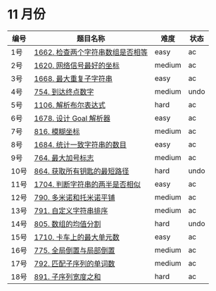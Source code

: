 # 11 月份

**编号**|**题目名称**|**难度**|**状态**
--------|------------|--------|--------
1号|[1662. 检查两个字符串数组是否相等](./第1题%201662.%20检查两个字符串数组是否相等)|easy|ac
2号|[1620. 网络信号最好的坐标](./第2题%201620.%20网络信号最好的坐标)|medium|ac
3号|[1668. 最大重复子字符串](./第3题%201668.%20最大重复子字符串)|easy|ac
4号|[754. 到达终点数字](./第4题%20754.%20到达终点数字)|medium|undo
5号|[1106. 解析布尔表达式](./第5题%201106.%20解析布尔表达式)|hard|ac
6号|[1678. 设计 Goal 解析器](./第6题%201678.%20设计%20Goal%20解析器)|easy|ac
7号|[816. 模糊坐标](./第7题%20816.%20模糊坐标)|medium|ac
8号|[1684. 统计一致字符串的数目](./第8题%201684.%20统计一致字符串的数目)|easy|ac
9号|[764. 最大加号标志](./第9题%20764.%20最大加号标志)|medium|ac
10号|[864. 获取所有钥匙的最短路径](./第10题%20864.%20获取所有钥匙的最短路径)|hard|undo
11号|[1704. 判断字符串的两半是否相似](./第11题%201704.%20判断字符串的两半是否相似)|easy|ac
12号|[790. 多米诺和托米诺平铺](./第12题%20790.%20多米诺和托米诺平铺)|medium|ac
13号|[791. 自定义字符串排序](./第13题%20791.%20自定义字符串排序)|medium|ac
14号|[805. 数组的均值分割](./第14题%20805.%20数组的均值分割)|hard|undo
15号|[1710. 卡车上的最大单元数](./第15题%201710.%20卡车上的最大单元数)|easy|ac
16号|[775. 全局倒置与局部倒置](./第16题%20775.%20全局倒置与局部倒置)|medium|ac
17号|[792. 匹配子序列的单词数](./第17题%20792.%20匹配子序列的单词数)|medium|ac
18号|[891. 子序列宽度之和](./第18题%20891.%20子序列宽度之和)|hard|ac
